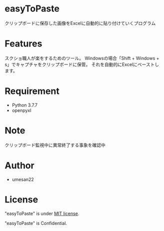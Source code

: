 # easyToPaste
クリップボードに保存した画像をExcelに自動的に貼り付けていくプログラム
 
# Features
スクショ職人が楽をするためのツール。
Windowsの場合「Shift + Windows + s」でキャプチャをクリップボードに保管。
それを自動的にExcelにペーストします。
 
# Requirement
* Python 3.7.7
* openpyxl
 
# Note
クリップボード監視中に異常終了する事象を確認中
 
# Author
* umesan22

# License
"easyToPaste" is under [MIT license](https://en.wikipedia.org/wiki/MIT_License).

"easyToPaste" is Confidential.
